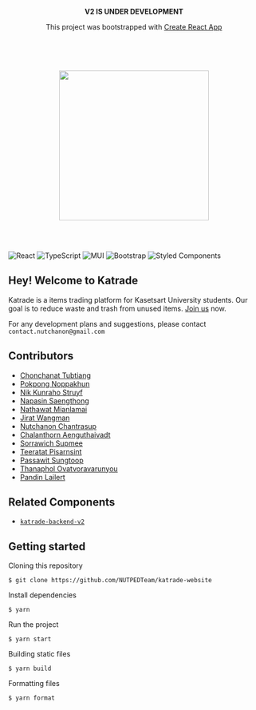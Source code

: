 

<p align="center"><b>V2 IS UNDER DEVELOPMENT</b></p>
<p align="center">This project was bootstrapped with <a href="https://github.com/facebook/create-react-app">Create React App</a></p>

<br /><br /><br />
<a href="https://letskatrade.web.app/">
<p align="center">
  <img src="https://github.com/katrade/katrade-website/blob/master/src/pics/logo_green_white.png?raw=true" width="300px"/>
</p>
</a>
<br /><br />


![React](https://img.shields.io/badge/react-%2320232a.svg?style=for-the-badge&logo=react&logoColor=%2361DAFB)
![TypeScript](https://img.shields.io/badge/typescript-%23007ACC.svg?style=for-the-badge&logo=typescript&logoColor=white)
![MUI](https://img.shields.io/badge/MUI-%230081CB.svg?style=for-the-badge&logo=material-ui&logoColor=white)
![Bootstrap](https://img.shields.io/badge/bootstrap-%23563D7C.svg?style=for-the-badge&logo=bootstrap&logoColor=white)
![Styled Components](https://img.shields.io/badge/styled--components-DB7093?style=for-the-badge&logo=styled-components&logoColor=white)

## Hey! Welcome to Katrade

Katrade is a items trading platform for Kasetsart University students. Our goal is to reduce waste and trash from unused items. [Join us](https://letskatrade.web.app/app/register) now. 

For any development plans and suggestions, please contact `contact.nutchanon@gmail.com`

## Contributors

- [Chonchanat Tubtiang](https://github.com/chonchanat)
- [Pokpong Noppakhun](https://github.com/davepokpong)
- [Nik Kunraho Struyf](https://github.com/nikstruyf)
- [Napasin Saengthong](https://github.com/FranKydeSU)
- [Nathawat Mianlamai](https://github.com/nathawat1008)
- [Jirat Wangman](https://github.com/aimsomer)
- [Nutchanon Chantrasup](https://github.com/nutchanonc)
- [Chalanthorn Aenguthaivadt](https://github.com/ChalanthornA)
- [Sorrawich Supmee](https://github.com/Sorrawichsu)
- [Teeratat Pisarnsint](https://github.com/mteeratat)
- [Passawit Sungtoop](https://github.com/PassawitRyu)
- [Thanaphol Ovatvoravarunyou](https://github.com/s-thanaphol)
- [Pandin Lailert](https://github.com/DanCPE)


## Related Components
- [`katrade-backend-v2`](https://github.com/katrade/katrade-backend-v2)


## Getting started
Cloning this repository
```
$ git clone https://github.com/NUTPEDTeam/katrade-website
```
Install dependencies
```
$ yarn
```
Run the project
```
$ yarn start
```
Building static files
```
$ yarn build
```
Formatting files
```
$ yarn format
```
